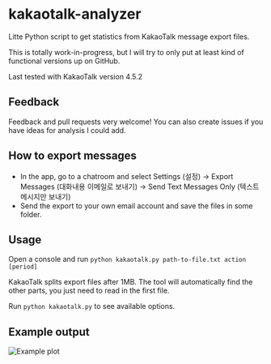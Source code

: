 kakaotalk-analyzer
==================

Litte Python script to get statistics from KakaoTalk message export files.

This is totally work-in-progress, but I will try to only put at
least kind of functional versions up on GitHub.

Last tested with KakaoTalk version 4.5.2

Feedback
--------

Feedback and pull requests very welcome! You can also create issues if you have ideas
for analysis I could add.

How to export messages
----------------------

- In the app, go to a chatroom and select Settings (설정) -> Export Messages (대화내용 이메일로 보내기) -> Send Text Messages Only (텍스트 메시지만 보내기)
- Send the export to your own email account and save the files in some folder.

Usage
-----

Open a console and run `python kakaotalk.py path-to-file.txt action [period]`

KakaoTalk splits export files after 1MB. The tool will automatically find the other parts,
you just need to read in the first file.

Run `python kakaotalk.py` to see available options.

Example output
--------------
![Example plot](http://f.cl.ly/items/1r0C1l2G1C1P0c1w2x1t/Screen%20Shot%202015-02-06%20at%2018.35.13.png)